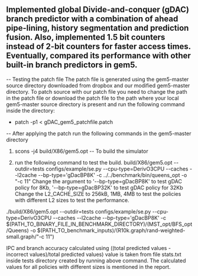 ## Implemented global Divide-and-conquer (gDAC) branch predictor with a combination of ahead pipe-lining, history segmentation and prediction fusion. Also, implemented 1.5 bit counters instead of 2-bit counters for faster access times. Eventually, compared its performance with other built-in branch predictors in gem5.

-- Testing the patch file
The patch file is generated using the gem5-master source directory downloaded from dropbox and our modified gem5-master directory. To patch source with our patch file you need to change the path in the patch file or download the patch file to the path where your local gem5-master source directory is present and run the following command inside the directory:
  * patch -p1 < gDAC_gem5_patchfile.patch

-- After applying the patch run the following commands in the gem5-master directory
 1) scons -j4 build/X86/gem5.opt -- To build the simulator

 2) run the following command to test the build.
 build/X86/gem5.opt --outdir=tests configs/example/se.py --cpu-type=DerivO3CPU --caches  --l2cache --bp-type='gDacBP8K' -c ../../benchmark/bin/queens_opt -o "-c 11"
 Change the argument to '--bp-type=gDacBP8K' to test gDAC policy for 8Kb, '--bp-type=gDacBP32K' to test gDAC policy for 32Kb
 Change the L2_CACHE_SIZE to 256kB, 1MB, 4MB to test the policies with different L2 sizes to test the performance.

./build/X86/gem5.opt --outdir=tests configs/example/se.py --cpu-type=DerivO3CPU --caches --l2cache --bp-type='gDacBP8K' -c $(PATH_TO_BINARY_FILE_IN_BENCHMARK_DIRECTORY)/(MST_opt/BFS_opt/Queens) -o $(PATH_TO_benchmark_inputs)/(R10k.graph/rand-weighted-small.graph/"-c 11")

IPC and branch accuracy calculated using ((total predicted values - incorrect values)/total predicted values) value is taken from file stats.txt inside tests directory created by running above command. The calculated values for all policies with different sizes is mentioned in the report.
